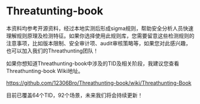 # Threatunting-book

本资料均参考开源资料，经过本地实测后形成sigma规则，帮助安全分析人员快速理解规则原理及检测特征。如果你选择使用此规则库，您需要留意这些检测规则的注意事项，比如版本限制、安全审计项、audit审核策略等，如果您对此感兴趣，也可以加入我们的Threathunting团队！

如果你想知道Threathunting-book中涉及的TID及相关阶段，我建议您查看Threathunting-book Wiki地址。

<https://github.com/12306Bro/Threathunting-book/wiki/Threathunting-Book>

目前已覆盖64个TID，92个场景，未来我们将会持续更新！

